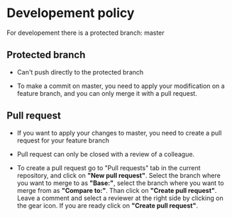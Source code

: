 # Developement policy

For developement there is a protected branch: master

## Protected branch

 - Can't push directly to the protected branch

 - To make a commit on master, you need to apply your modification on a feature branch, and you can only merge it with a pull request.

## Pull request

 - If you want to apply your changes to master, you need to create a pull request for your feature branch

 - Pull request can only be closed with a review of a colleague.
 
 - To create a pull request go to "Pull requests" tab in the current repository, and click on **"New pull request"**. Select the branch where you want to merge to as **"Base:"**, 
 select the branch where you want to merge from as **"Compare to:"**. Than click on **"Create pull request"**. Leave a comment and select a reviewer at the right side by clicking on the gear icon.
 If you are ready click on **"Create pull request"**.
